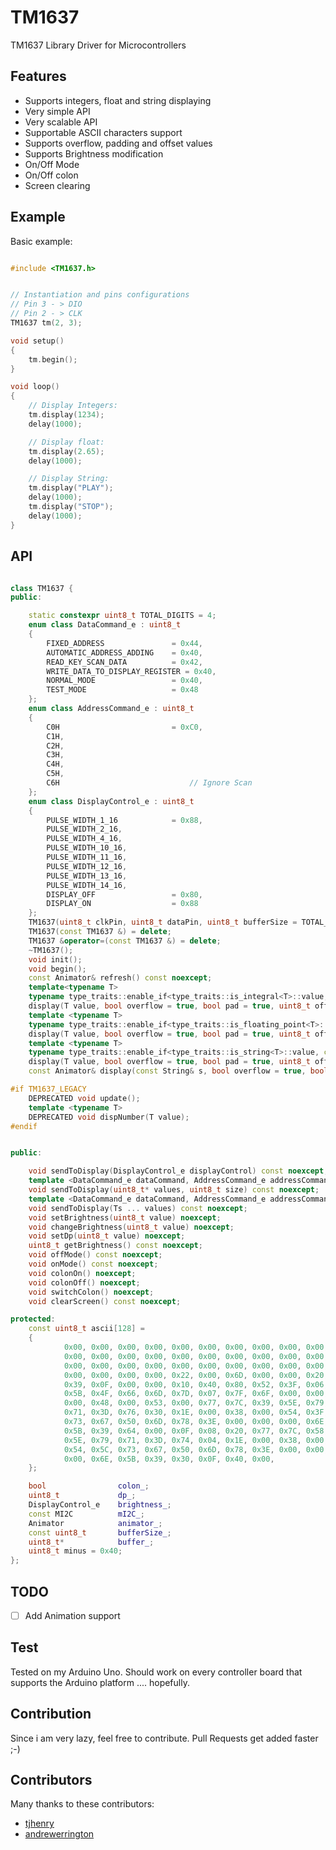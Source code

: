 # TM1637

TM1637 Library Driver for Microcontrollers  

## Features  
- Supports integers, float and string displaying  
- Very simple API  
- Very scalable API
- Supportable ASCII characters support  
- Supports overflow, padding and offset values
- Supports Brightness modification
- On/Off Mode
- On/Off colon
- Screen clearing 

## Example
Basic example:

```cpp

#include <TM1637.h>


// Instantiation and pins configurations
// Pin 3 - > DIO
// Pin 2 - > CLK
TM1637 tm(2, 3);

void setup()
{
    tm.begin();
}

void loop()
{
    // Display Integers:
    tm.display(1234);
    delay(1000);

    // Display float:
    tm.display(2.65);
    delay(1000);

    // Display String:
    tm.display("PLAY");
    delay(1000);
    tm.display("STOP");
    delay(1000);
}
```

## API
```cpp

class TM1637 {
public:

    static constexpr uint8_t TOTAL_DIGITS = 4;
    enum class DataCommand_e : uint8_t
    {
        FIXED_ADDRESS               = 0x44,
        AUTOMATIC_ADDRESS_ADDING    = 0x40,
        READ_KEY_SCAN_DATA          = 0x42,
        WRITE_DATA_TO_DISPLAY_REGISTER = 0x40,
        NORMAL_MODE                 = 0x40,
        TEST_MODE                   = 0x48
    };
    enum class AddressCommand_e : uint8_t
    {
        C0H                         = 0xC0,
        C1H,
        C2H,
        C3H,
        C4H,
        C5H,
        C6H                             // Ignore Scan
    };
    enum class DisplayControl_e : uint8_t
    {
        PULSE_WIDTH_1_16            = 0x88,
        PULSE_WIDTH_2_16,
        PULSE_WIDTH_4_16,
        PULSE_WIDTH_10_16,
        PULSE_WIDTH_11_16,
        PULSE_WIDTH_12_16,
        PULSE_WIDTH_13_16,
        PULSE_WIDTH_14_16,
        DISPLAY_OFF                 = 0x80,
        DISPLAY_ON                  = 0x88
    };
    TM1637(uint8_t clkPin, uint8_t dataPin, uint8_t bufferSize = TOTAL_DIGITS) noexcept;
    TM1637(const TM1637 &) = delete;
    TM1637 &operator=(const TM1637 &) = delete;
    ~TM1637();
    void init();
    void begin();
    const Animator& refresh() const noexcept;
    template<typename T>
    typename type_traits::enable_if<type_traits::is_integral<T>::value, const Animator&>::type
    display(T value, bool overflow = true, bool pad = true, uint8_t offset = 0);
    template <typename T>
    typename type_traits::enable_if<type_traits::is_floating_point<T>::value, const Animator&>::type
    display(T value, bool overflow = true, bool pad = true, uint8_t offset = 0);
    template <typename T>
    typename type_traits::enable_if<type_traits::is_string<T>::value, const Animator&>::type
    display(T value, bool overflow = true, bool pad = true, uint8_t offset = 0);
    const Animator& display(const String& s, bool overflow = true, bool pad = true, uint8_t offset = 0);

#if TM1637_LEGACY
    DEPRECATED void update();
    template <typename T>
    DEPRECATED void dispNumber(T value);
#endif


public:

    void sendToDisplay(DisplayControl_e displayControl) const noexcept;
    template <DataCommand_e dataCommand, AddressCommand_e addressCommand>
    void sendToDisplay(uint8_t* values, uint8_t size) const noexcept;
    template <DataCommand_e dataCommand, AddressCommand_e addressCommand, typename ... Ts>
    void sendToDisplay(Ts ... values) const noexcept;
    void setBrightness(uint8_t value) noexcept;
    void changeBrightness(uint8_t value) noexcept;
    void setDp(uint8_t value) noexcept;
    uint8_t getBrightness() const noexcept;
    void offMode() const noexcept;
    void onMode() const noexcept;
    void colonOn() noexcept;
    void colonOff() noexcept;
    void switchColon() noexcept;
    void clearScreen() const noexcept;

protected:
    const uint8_t ascii[128] =
    {
            0x00, 0x00, 0x00, 0x00, 0x00, 0x00, 0x00, 0x00, 0x00, 0x00,
            0x00, 0x00, 0x00, 0x00, 0x00, 0x00, 0x00, 0x00, 0x00, 0x00,
            0x00, 0x00, 0x00, 0x00, 0x00, 0x00, 0x00, 0x00, 0x00, 0x00,
            0x00, 0x00, 0x00, 0x00, 0x22, 0x00, 0x6D, 0x00, 0x00, 0x20,
            0x39, 0x0F, 0x00, 0x00, 0x10, 0x40, 0x80, 0x52, 0x3F, 0x06,
            0x5B, 0x4F, 0x66, 0x6D, 0x7D, 0x07, 0x7F, 0x6F, 0x00, 0x00,
            0x00, 0x48, 0x00, 0x53, 0x00, 0x77, 0x7C, 0x39, 0x5E, 0x79,
            0x71, 0x3D, 0x76, 0x30, 0x1E, 0x00, 0x38, 0x00, 0x54, 0x3F,
            0x73, 0x67, 0x50, 0x6D, 0x78, 0x3E, 0x00, 0x00, 0x00, 0x6E,
            0x5B, 0x39, 0x64, 0x00, 0x0F, 0x08, 0x20, 0x77, 0x7C, 0x58,
            0x5E, 0x79, 0x71, 0x3D, 0x74, 0x04, 0x1E, 0x00, 0x38, 0x00,
            0x54, 0x5C, 0x73, 0x67, 0x50, 0x6D, 0x78, 0x3E, 0x00, 0x00,
            0x00, 0x6E, 0x5B, 0x39, 0x30, 0x0F, 0x40, 0x00,
    };

    bool                colon_;
    uint8_t             dp_;
    DisplayControl_e    brightness_;
    const MI2C          mI2C_;
    Animator            animator_;
    const uint8_t       bufferSize_;
    uint8_t*            buffer_;
    uint8_t minus = 0x40;
};

```


## TODO

- [ ] Add Animation support

## Test  

 Tested on my Arduino Uno. Should work on every controller board that supports the Arduino platform .... hopefully.


## Contribution  

Since i am very lazy, feel free to contribute. Pull Requests get added faster ;-)

## Contributors

Many thanks to these contributors:

- [tjhenry](https://github.com/tjhenry)  
- [andrewerrington](https://github.com/andrewerrington)
